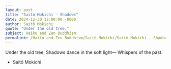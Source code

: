 ```yaml
---
layout: post
title: "Saitō Mokichi - Shadows"
date: 2024-12-30 12:00:00 -0000
author: Saitō Mokichi
quote: "Under the old tree,"
subject: Haiku and Zen Buddhism
permalink: /Haiku and Zen Buddhism/Saitō Mokichi/Saitō Mokichi - Shadows
---
```


Under the old tree,
Shadows dance in the soft light—
Whispers of the past.

- Saitō Mokichi
